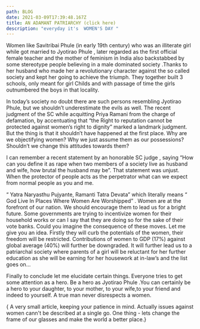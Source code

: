 ```yaml
---
path: BLOG
date: 2021-03-09T17:39:48.167Z
title: AN ADAMANT PATRIARCHY (click here)
description: "everyday it's  WOMEN'S DAY "
---
```



Women like Savitribai Phule (in early 19th century) who was an illiterate girl while got married to Jyotirao Phule , later regarded as the first official female teacher and the mother of feminism in India also backstabbed by some stereotype people believing in a male dominated society .Thanks to her husband who made her a revolutionary character against the so called society and kept her going to achieve the triumph. They together built 3 schools, only meant for girl Childs and with passage of time the girls outnumbered the boys in that locality.

In today’s society no doubt there are such persons resembling Jyotirao Phule, but we shouldn’t underestimate the evils as well. The recent judgment of the SC while acquitting Priya Ramani from the charge of defamation, by accentuating that “the Right to reputation cannot be protected against women’s right to dignity” marked a landmark judgment. But the thing is that it shouldn’t have happened at the first place. Why are we objectifying women? Why we just assume them as our possessions? Shouldn’t we change this attitudes towards them?

I can remember a recent statement by an honorable SC judge , saying “How can you define it as rape when two members of a society live as husband and wife, how brutal the husband may be”. That statement was unjust. When the protector of people acts as the perpetrator what can we expect from normal people as you and me.

“ Yatra Naryasthu Pujyante, Ramanti Tatra Devata” which literally means “ God Live In Places Where Women Are Worshipped” . Women are at the forefront of our nation. We should encourage them to lead us for a bright future. Some governments are trying to incentivize women for their household works or can I say that they are doing so for the sake of their vote banks. Could you imagine the consequence of these moves. Let me give you an idea. Firstly they will curb the potentials of the women, their freedom will be restricted. Contributions of women to GDP (17%) against global average (40%) will further be downgraded. It will further lead us to a patriarchal society where parents of a girl will be reluctant for her further education as she will be earning for her housework at in-law’s and the list goes on… 

Finally to conclude let me elucidate certain things. Everyone tries to get some attention as a hero. Be a hero as Jyotirao Phule .You can certainly be a hero to your daughter, to your mother, to your wife,to your friend and indeed to yourself. A true man never disrespects a women. 

{ A very small article, keeping your patience in mind. Actually issues against women cann't be described at a single go. One thing - lets change the frame of our glasses and make the world a better place.}